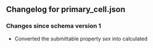 ## Changelog for primary_cell.json

### Changes since schema version 1

* Converted the submittable property *sex* into calculated
